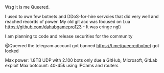 Wsg it is me Queered.

I used to own few botnets and DDoS-for-hire servcies that did very well and reached records of power. My old git acc was focused on Lua https://github.com/dahubgamepro123 - It was cringe ngl)

I am planning to code and release securities for the community

@Queered the telegram account got banned
https://t.me/queeredbotnet got locked

Max power: 1.8TB UDP with 2.100 bots only due a GitHub, Microsoft, GitLab exploit
Max botcount: 40-45k using IPCams and routers

